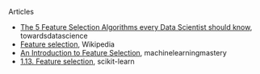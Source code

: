 

Articles
* [The 5 Feature Selection Algorithms every Data Scientist should know](https://towardsdatascience.com/the-5-feature-selection-algorithms-every-data-scientist-need-to-know-3a6b566efd2), towardsdatascience
* [Feature selection](https://en.wikipedia.org/wiki/Feature_selection), Wikipedia
* [An Introduction to Feature Selection](https://machinelearningmastery.com/an-introduction-to-feature-selection/), machinelearningmastery
* [1.13. Feature selection](https://scikit-learn.org/stable/modules/feature_selection.html), scikit-learn
